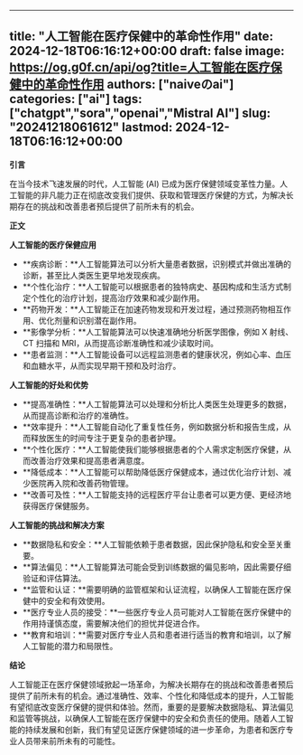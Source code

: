 
---
title: "人工智能在医疗保健中的革命性作用"
date: 2024-12-18T06:16:12+00:00
draft: false
image: https://og.g0f.cn/api/og?title=人工智能在医疗保健中的革命性作用
authors: ["naiveのai"]
categories: ["ai"]
tags: ["chatgpt","sora","openai","Mistral AI"]
slug: "20241218061612"
lastmod: 2024-12-18T06:16:12+00:00
---
**引言**

在当今技术飞速发展的时代，人工智能 (AI) 已成为医疗保健领域变革性力量。人工智能的非凡能力正在彻底改变我们提供、获取和管理医疗保健的方式，为解决长期存在的挑战和改善患者预后提供了前所未有的机会。

**正文**

**人工智能的医疗保健应用**

* **疾病诊断：**人工智能算法可以分析大量患者数据，识别模式并做出准确的诊断，甚至比人类医生更早地发现疾病。
* **个性化治疗：**人工智能可以根据患者的独特病史、基因构成和生活方式制定个性化的治疗计划，提高治疗效果和减少副作用。
* **药物开发：**人工智能正在加速药物发现和开发过程，通过预测药物相互作用、优化剂量和识别潜在副作用。
* **影像学分析：**人工智能算法可以快速准确地分析医学图像，例如 X 射线、CT 扫描和 MRI，从而提高诊断准确性和减少读取时间。
* **患者监测：**人工智能设备可以远程监测患者的健康状况，例如心率、血压和血糖水平，从而实现早期干预和及时治疗。

**人工智能的好处和优势**

* **提高准确性：**人工智能算法可以处理和分析比人类医生处理更多的数据，从而提高诊断和治疗的准确性。
* **效率提升：**人工智能自动化了重复性任务，例如数据分析和报告生成，从而释放医生的时间专注于更复杂的患者护理。
* **个性化医疗：**人工智能使我们能够根据患者的个人需求定制医疗保健，从而改善治疗效果和提高患者满意度。
* **降低成本：**人工智能可以帮助降低医疗保健成本，通过优化治疗计划、减少医院再入院和改善药物管理。
* **改善可及性：**人工智能支持的远程医疗平台让患者可以更方便、更经济地获得医疗保健服务。

**人工智能的挑战和解决方案**

* **数据隐私和安全：**人工智能依赖于患者数据，因此保护隐私和安全至关重要。
* **算法偏见：**人工智能算法可能会受到训练数据的偏见影响，因此需要仔细验证和评估算法。
* **监管和认证：**需要明确的监管框架和认证流程，以确保人工智能在医疗保健中的安全和有效使用。
* **医疗专业人员的接受：**一些医疗专业人员可能对人工智能在医疗保健中的作用持谨慎态度，需要解决他们的担忧并促进合作。
* **教育和培训：**需要对医疗专业人员和患者进行适当的教育和培训，以了解人工智能的潜力和局限性。

**结论**

人工智能正在医疗保健领域掀起一场革命，为解决长期存在的挑战和改善患者预后提供了前所未有的机会。通过准确性、效率、个性化和降低成本的提升，人工智能有望彻底改变医疗保健的提供和体验。然而，重要的是要解决数据隐私、算法偏见和监管等挑战，以确保人工智能在医疗保健中的安全和负责任的使用。随着人工智能的持续发展和创新，我们有望见证医疗保健领域的进一步革命，为患者和医疗专业人员带来前所未有的可能性。